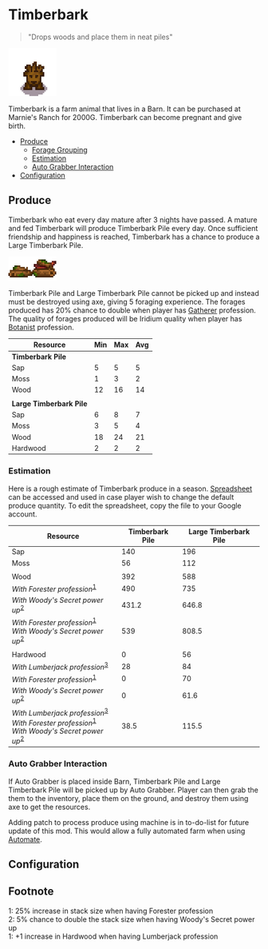 # Timberbark

> "Drops woods and place them in neat piles"

![Timberbark_Variations](Animals/Timberbark_Variations.png)

Timberbark is a farm animal that lives in a Barn. It can be purchased at Marnie's Ranch for 2000G. Timberbark can become pregnant and give birth.

* [Produce](#produce)
  * [Forage Grouping](#forage-grouping)
  * [Estimation](#estimation)
  * [Auto Grabber Interaction](#auto-grabber-interaction)
* [Configuration](#configuration)

## Produce

Timberbark who eat every day mature after 3 nights have passed. A mature and fed Timberbark will produce Timberbark Pile every day. Once sufficient friendship and happiness is reached, Timberbark has a chance to produce a Large Timberbark Pile.

![Timberbark_Produces](Animals/Timberbark_Produces.png)

Timberbark Pile and Large Timberbark Pile cannot be picked up and instead must be destroyed using axe, giving 5 foraging experience. The forages produced has 20% chance to double when player has [Gatherer](https://stardewvalleywiki.com/Skills#Foraging) profession. The quality of forages produced will be Iridium quality when player has [Botanist](https://stardewvalleywiki.com/Skills#Foraging) profession.

| Resource | Min | Max | Avg |
| -------- | --- | --- | --- |
| **Timberbark Pile** | | | |
| Sap | 5 | 5 | 5 |
| Moss | 1 | 3 | 2 |
| Wood | 12 | 16 | 14 |
| | | | |
| **Large Timberbark Pile** | | | |
| Sap | 6 | 8 | 7 |
| Moss | 3 | 5 | 4 |
| Wood | 18 | 24 | 21 |
| Hardwood | 2 | 2 | 2 |

### Estimation

Here is a rough estimate of Timberbark produce in a season. [Spreadsheet](https://docs.google.com/spreadsheets/d/13k0kkcyTUVJseXhAiZoKnOVubqOB7M9F3xILHV-Sj54/edit#gid=549968683) can be accessed and used in case player wish to change the default produce quantity. To edit the spreadsheet, copy the file to your Google account.

| Resource | Timberbark Pile | Large Timberbark Pile |
| -------- | --------------- | --------------------- |
| Sap | 140 | 196 |
| Moss | 56 | 112 |
| | | |
| Wood | 392 | 588 |
| *With Forester profession*<sup>[1](#Forester)</sup> | 490 | 735 |
| *With Woody's Secret power up*<sup>[2](#WoodysSecret)</sup> | 431.2 | 646.8 |
| *With Forester profession*<sup>[1](#Forester)</sup><br>*With Woody's Secret power up*<sup>[2](#WoodysSecret) | 539 | 808.5 |
| | | |
| Hardwood | 0 | 56 |
| *With Lumberjack profession*<sup>[3](#Lumberjack)</sup> | 28 | 84 |
| *With Forester profession*<sup>[1](#Forester)</sup> | 0 | 70 |
| *With Woody's Secret power up*<sup>[2](#WoodysSecret)</sup> | 0 | 61.6 |
| *With Lumberjack profession*<sup>[3](#Lumberjack)</sup><br>*With Forester profession*<sup>[1](#Forester)</sup><br>*With Woody's Secret power up*<sup>[2](#WoodysSecret) | 38.5 | 115.5 |

### Auto Grabber Interaction

If Auto Grabber is placed inside Barn, Timberbark Pile and Large Timberbark Pile will be picked up by Auto Grabber. Player can then grab the them to the inventory, place them on the ground, and destroy them using axe to get the resources.

Adding patch to process produce using machine is in to-do-list for future update of this mod. This would allow a fully automated farm when using [Automate](https://www.nexusmods.com/stardewvalley/mods/1063).

## Configuration

## Footnote
<a name="Forester">1</a>: 25% increase in stack size when having Forester profession<br>
<a name="Woody's Secret">2</a>: 5% chance to double the stack size when having Woody's Secret power up<br>
<a name="Lumberjack">1</a>: +1 increase in Hardwood when having Lumberjack profession<br>